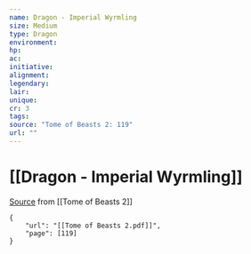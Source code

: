 ```yaml
---
name: Dragon - Imperial Wyrmling
size: Medium
type: Dragon
environment: 
hp: 
ac: 
initiative: 
alignment: 
legendary: 
lair: 
unique: 
cr: 3
tags: 
source: "Tome of Beasts 2: 119"
url: ""
---
```

# [[Dragon - Imperial Wyrmling]]

[Source](zotero://open-pdf/library/items/9UQIAB6R?page=119) from [[Tome of Beasts 2]]

```pdf
{
	"url": "[[Tome of Beasts 2.pdf]]",
	"page": [119]
}
```

